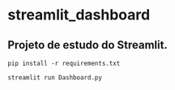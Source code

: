# streamlit_dashboard
## Projeto de estudo do Streamlit.

`pip install -r requirements.txt`

`streamlit run Dashboard.py`
